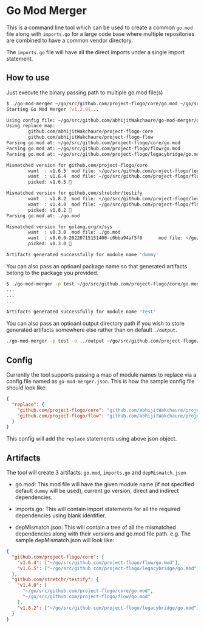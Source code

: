 # Go Mod Merger

This is a command line tool which can be used to create a common `go.mod` file along with `imports.go` for a large code base where multiple repositories are combined to have a common vendor directory.

The `imports.go` file will have all the direct imports under a single import statement.

## How to use

Just execute the binary passing path to multiple go.mod file(s)

```bash
$ ./go-mod-merger ~/go/src/github.com/project-flogo/core/go.mod ~/go/src/github.com/project-flogo/flow/go.mod ~/go/src/github.com/project-flogo/legacybridge/go.mod ./go.mod
Starting Go Mod Merger [v1.2.0]...

Using config file: ~/go/src/github.com/abhijitWakchaure/go-mod-merger/go-mod-merger.json
Using replace map:
        github.com/abhijitWakchaure/project-flogo-core
        github.com/abhijitWakchaure/project-flogo-flow
Parsing go.mod at: ~/go/src/github.com/project-flogo/core/go.mod
Parsing go.mod at: ~/go/src/github.com/project-flogo/flow/go.mod
Parsing go.mod at: ~/go/src/github.com/project-flogo/legacybridge/go.mod

Mismatched version for github.com/project-flogo/core
        want  : v1.6.5  mod file: ~/go/src/github.com/project-flogo/legacybridge/go.mod
        want  : v1.6.4  mod file: ~/go/src/github.com/project-flogo/flow/go.mod
        picked: v1.6.5 🔼

Mismatched version for github.com/stretchr/testify
        want  : v1.8.2  mod file: ~/go/src/github.com/project-flogo/legacybridge/go.mod
        want  : v1.4.0  mod file: ~/go/src/github.com/project-flogo/flow/go.mod
        picked: v1.8.2 🔼
Parsing go.mod at: ./go.mod

Mismatched version for golang.org/x/sys
        want  : v0.3.0  mod file: ./go.mod
        want  : v0.0.0-20220715151400-c0bba94af5f8      mod file: ~/go/src/github.com/project-flogo/legacybridge/go.mod
        picked: v0.3.0 🔼

Artifacts generated successfully for module name 'dummy'
```

You can also pass an optioanl package name so that generated artifacts belong to the package you provided.

```bash
$ ./go-mod-merger -p test ~/go/src/github.com/project-flogo/core/go.mod ~/go/src/github.com/project-flogo/flow/go.mod
...
...
...

Artifacts generated successfully for module name 'test'
```

You can also pass an optioanl output directory path if you wish to store generated artifacts somewhere else rather than on default `./output`.

```bash
./go-mod-merger -p test -o ../output ~/go/src/github.com/project-flogo/core/go.mod ~/go/src/github.com/project-flogo/flow/go.mod
```

## Config

Currently the tool supports passing a map of module names to replace via a config file named as `go-mod-merger.json`. This is how the sample config file should look like:

```json
{
  "replace": {
    "github.com/project-flogo/core": "github.com/abhijitWakchaure/project-flogo-core",
    "github.com/project-flogo/flow": "github.com/abhijitWakchaure/project-flogo-flow"
  }
}
```

This config will add the `replace` statements using above json object.

## Artifacts

The tool will create 3 artifacts: `go.mod`, `imports.go` and `depMismatch.json`

- go.mod: This mod file will have the given module name (if not specified default `dummy` will be used), current go version, direct and indirect dependencies.

- imports.go: This will contain import statements for all the required dependencies using blank identifier.

- depMismatch.json: This will contain a tree of all the mismatched dependencies along with their versions and go.mod file path. e.g. The sample depMismatch.json will look like:

```json
{
  "github.com/project-flogo/core": {
    "v1.6.4": ["~/go/src/github.com/project-flogo/flow/go.mod"],
    "v1.6.5": ["~/go/src/github.com/project-flogo/legacybridge/go.mod"]
  },
  "github.com/stretchr/testify": {
    "v1.4.0": [
      "~/go/src/github.com/project-flogo/core/go.mod",
      "~/go/src/github.com/project-flogo/flow/go.mod"
    ],
    "v1.8.2": ["~/go/src/github.com/project-flogo/legacybridge/go.mod"]
  }
}
```
